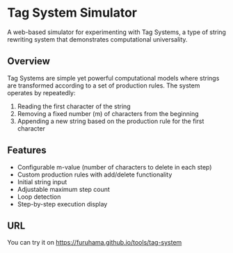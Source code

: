 # Tag System Simulator

A web-based simulator for experimenting with Tag Systems, a type of string rewriting system that demonstrates computational universality.

## Overview

Tag Systems are simple yet powerful computational models where strings are transformed according to a set of production rules. The system operates by repeatedly:

1. Reading the first character of the string
2. Removing a fixed number (m) of characters from the beginning
3. Appending a new string based on the production rule for the first character

## Features

- Configurable m-value (number of characters to delete in each step)
- Custom production rules with add/delete functionality
- Initial string input
- Adjustable maximum step count
- Loop detection
- Step-by-step execution display

## URL

You can try it on https://furuhama.github.io/tools/tag-system

